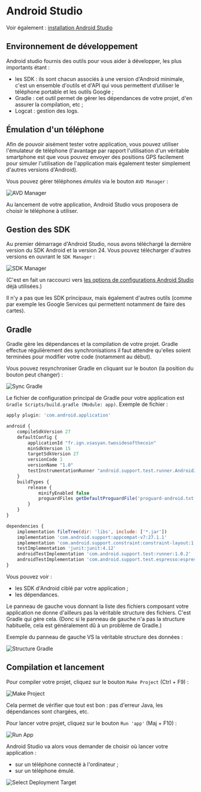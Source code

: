 # Android Studio


Voir également : [installation Android Studio](./installation_android_studio.md)

## Environnement de développement

Android studio fournis des outils pour vous aider à développer, les plus importants étant :
* les SDK : ils sont chacun associés à une version d'Android minimale, c'est un ensemble d'outils et d'API qui vous permettent d’utiliser le téléphone portable et les outils Google ;
* Gradle : cet outil permet de gérer les dépendances de votre projet, d'en assurer la compilation, etc ;
* Logcat : gestion des logs.

## Émulation d'un téléphone

Afin de pouvoir aisément tester votre application, vous pouvez utiliser l'émulateur de téléphone (l'avantage par rapport l'utilisation d'un véritable smartphone est que vous pouvez envoyer des positions GPS facilement pour simuler l'utilisation de l'application mais également tester simplement d'autres versions d'Android).

Vous pouvez gérer téléphones *émulés* via le bouton `AVD Manager` :

![AVD Manager](screens/2_avd_manager.png)

Au lancement de votre application, Android Studio vous proposera de choisir le téléphone à utiliser.

## Gestion des SDK

Au premier démarrage d'Android Studio, nous avons téléchargé la dernière version du SDK Android et la version 24. Vous pouvez télécharger d'autres versions en ouvrant le `SDK Manager` :

![SDK Manager](screens/2_sdk_manager.png)

(C'est en fait un raccourci vers [les options de configurations Android Studio](./installation_android_studio.md#configuration-avancée) déjà utilisées.)

Il n'y a pas que les SDK principaux, mais également d'autres outils (comme par exemple les Google Services qui permettent notamment de faire des cartes).

## Gradle

Gradle gère les dépendances et la compilation de votre projet. Gradle effectue régulièrement des synchronisations il faut attendre qu'elles soient terminées pour modifier votre code (notamment au début).

Vous pouvez resynchroniser Gradle en cliquant sur le bouton (la position du bouton peut changer) :

![Sync Gradle](screens/2_sync_gradle.png)

Le fichier de configuration principal de Gradle pour votre application est `Gradle Scripts/build.gradle (Module: app)`. Exemple de fichier :

```js
apply plugin: 'com.android.application'

android {
    compileSdkVersion 27
    defaultConfig {
        applicationId "fr.ign.vsasyan.twosidesofthecoin"
        minSdkVersion 15
        targetSdkVersion 27
        versionCode 1
        versionName "1.0"
        testInstrumentationRunner "android.support.test.runner.AndroidJUnitRunner"
    }
    buildTypes {
        release {
            minifyEnabled false
            proguardFiles getDefaultProguardFile('proguard-android.txt'), 'proguard-rules.pro'
        }
    }
}

dependencies {
    implementation fileTree(dir: 'libs', include: ['*.jar'])
    implementation 'com.android.support:appcompat-v7:27.1.1'
    implementation 'com.android.support.constraint:constraint-layout:1.1.3'
    testImplementation 'junit:junit:4.12'
    androidTestImplementation 'com.android.support.test:runner:1.0.2'
    androidTestImplementation 'com.android.support.test.espresso:espresso-core:3.0.2'
}
```

Vous pouvez voir :
* les SDK d'Android ciblé par votre application ;
* les dépendances.

Le panneau de gauche vous donnant la liste des fichiers composant votre application ne donne d'ailleurs pas la véritable structure des fichiers. C'est Gradle qui gère cela. (Donc si le panneau de gauche n'a pas la structure habituelle, cela est généralement dû à un problème de Gradle.)

Exemple du panneau de gauche VS la véritable structure des données :

![Structure Gradle](screens/2_structure_gradle.png)

## Compilation et lancement

Pour compiler votre projet, cliquez sur le bouton `Make Project` (Ctrl + F9) :

![Make Project](screens/2_make_project.png)

Cela permet de vérifier que tout est bon : pas d'erreur Java, les dépendances sont chargées, etc.

Pour lancer votre projet, cliquez sur le bouton `Run 'app'` (Maj + F10) :

![Run App](screens/2_run_app.png)

Android Studio va alors vous demander de choisir où lancer votre application :
* sur un téléphone connecté à l'ordinateur ;
* sur un téléphone émulé.

![Select Deployment Target](screens/2_run_smartphone.png)
